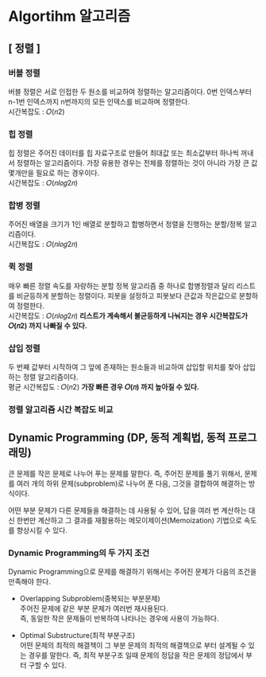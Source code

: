 # Algortihm 알고리즘

## [ 정렬 ]

### 버블 정렬
버블 정렬은 서로 인접한 두 원소를 비교하여 정렬하는 알고리즘이다. 0번 인덱스부터 n-1번 인덱스까지 n번까지의 모든 인덱스를 비교하며 정렬한다.  <br>
시간복잡도 : 𝑂(𝑛2)  <br>

### 힙 정렬
힙 정렬은 주어진 데이터를 힙 자료구조로 만들어 최대값 또는 최소값부터 하나씩 꺼내서 정렬하는 알고리즘이다.
가장 유용한 경우는 전체를 정렬하는 것이 아니라 가장 큰 값 몇개만을 필요로 하는 경우이다. <br>
시간복잡도 : 𝑂(𝑛𝑙𝑜𝑔2𝑛)  <br>

### 합병 정렬 
주어진 배열을 크기가 1인 배열로 분할하고 합병하면서 정렬을 진행하는 분할/정복 알고리즘이다. <br>
시간복잡도 : 𝑂(𝑛𝑙𝑜𝑔2𝑛) <br>

### 퀵 정렬
매우 빠른 정렬 속도를 자랑하는 분할 정복 알고리즘 중 하나로 합병정렬과 달리 리스트를 비균등하게 분할하는 정렬이다. 피봇을 설정하고 피봇보다 큰값과 작은값으로 분할하여 정렬한다. <br>
시간복잡도 : 𝑂(𝑛𝑙𝑜𝑔2𝑛) 
**리스트가 계속해서 불균등하게 나눠지는 경우 시간복잡도가 𝑂(𝑛2) 까지 나빠질 수 있다.** <br>

### 삽입 정렬
두 번째 값부터 시작하여 그 앞에 존재하는 원소들과 비교하여 삽입할 위치를 찾아 삽입하는 정렬 알고리즘이다. <br>
평균 시간복잡도 : 𝑂(𝑛2) 
**가장 빠른 경우 𝑂(𝑛) 까지 높아질 수 있다.** <br>

### 정렬 알고리즘 시간 복잡도 비교



## Dynamic Programming (DP, 동적 계획법, 동적 프로그래밍)

큰 문제를 작은 문제로 나누어 푸는 문제를 말한다. 즉, 주어진 문제를 풀기 위해서, 문제를 여러 개의 하위 문제(subproblem)로 나누어 푼 다음, 그것을 결합하여 해결하는 방식이다. <br>

어떤 부분 문제가 다른 문제들을 해결하는 데 사용될 수 있어, 답을 여러 번 계산하는 대신 한번만 계산하고 그 결과를 재활용하는 메모이제이션(Memoization) 기법으로 속도를 향상시킬 수 있다.


### Dynamic Programming의 두 가지 조건

Dynamic Programming으로 문제를 해결하기 위해서는 주어진 문제가 다음의 조건을 만족해야 한다.

- Overlapping Subproblem(중복되는 부분문제) <br>
주어진 문제에 같은 부분 문제가 여러번 재사용된다. <br>
즉, 동일한 작은 문제들이 반복하여 나타나는 경우에 사용이 가능하다. <br>

- Optimal Substructure(최적 부분구조) <br>
어떤 문제의 최적의 해결책이 그 부분 문제의 최적의 해결책으로 부터 설계될 수 있는 경우를 말한다. 즉, 최적 부분구조 일때 문제의 정답을 작은 문제의 정답에서 부터 구할 수 있다. <br>



<br>
